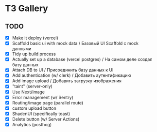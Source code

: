 # T3 Gallery

## TODO 

- [x] Make it deploy (vercel)
- [x] Scaffold basic ui with mock data / Базовый UI Scaffold с mock данными
- [x] Tidy up build process 
- [x] Actually set up a database (vercel postgres) / На самом деле создал базу данных
- [x] Attach DB to UI / Присоединить базу данных к UI
- [x] Add authentication (w/ clerk) / Добавить аутентификацию 
- [x] Add image upload / Добавить загрузку изображения
- [x] "taint" (server-only)
- [x] Use Next/Image
- [x] Error management (w/ Sentry)
- [x] Routing/image page (parallel route)
- [x] custom upload button
- [x] ShadcnUI (specifically toast)
- [x] Delete button (w/ Server Actions)
- [x] Analytics (posthog)